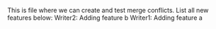 This is file where we can create and test merge conflicts.
List all new features below:
Writer2: Adding feature b
Writer1: Adding feature a
